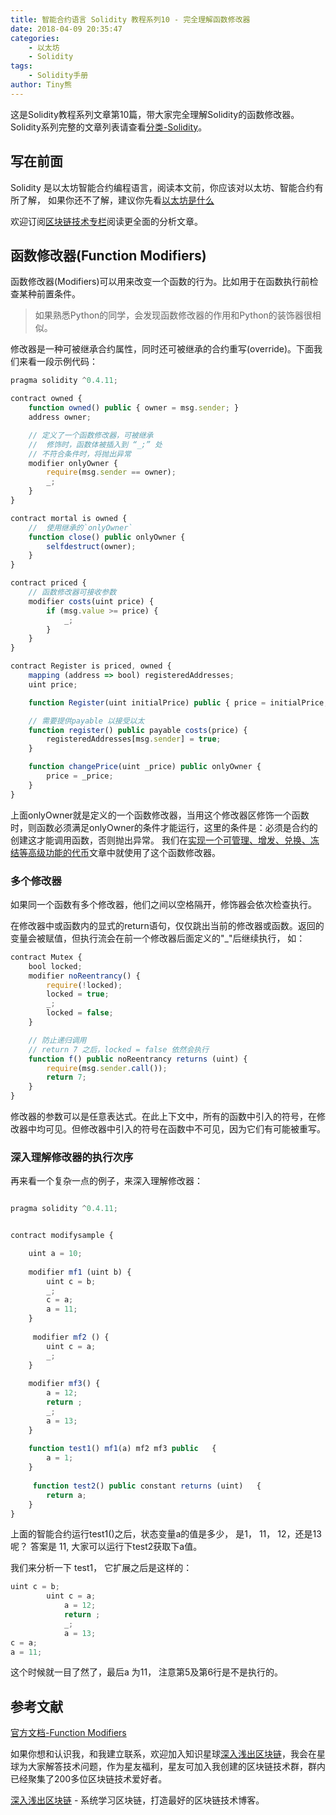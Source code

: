 ```yaml
---
title: 智能合约语言 Solidity 教程系列10 - 完全理解函数修改器
date: 2018-04-09 20:35:47
categories: 
    - 以太坊
    - Solidity
tags:
    - Solidity手册
author: Tiny熊
---
```


这是Solidity教程系列文章第10篇，带大家完全理解Solidity的函数修改器。
Solidity系列完整的文章列表请查看[分类-Solidity](https://learnblockchain.cn/categories/ethereum/Solidity/)。

<!-- more -->

## 写在前面

Solidity 是以太坊智能合约编程语言，阅读本文前，你应该对以太坊、智能合约有所了解，
如果你还不了解，建议你先看[以太坊是什么](https://learnblockchain.cn/2017/11/20/whatiseth/)

欢迎订阅[区块链技术专栏](https://xiaozhuanlan.com/blockchaincore)阅读更全面的分析文章。


## 函数修改器(Function Modifiers)

函数修改器(Modifiers)可以用来改变一个函数的行为。比如用于在函数执行前检查某种前置条件。

> 如果熟悉Python的同学，会发现函数修改器的作用和Python的装饰器很相似。

修改器是一种可被继承合约属性，同时还可被继承的合约重写(override)。下面我们来看一段示例代码： 

```js
pragma solidity ^0.4.11;

contract owned {
    function owned() public { owner = msg.sender; }
    address owner;

    // 定义了一个函数修改器，可被继承
    //  修饰时，函数体被插入到 “_;” 处
    // 不符合条件时，将抛出异常
    modifier onlyOwner {
        require(msg.sender == owner);
        _;
    }
}

contract mortal is owned {
    //  使用继承的`onlyOwner` 
    function close() public onlyOwner {
        selfdestruct(owner);
    }
}

contract priced {
    // 函数修改器可接收参数
    modifier costs(uint price) {
        if (msg.value >= price) {
            _;
        }
    }
}

contract Register is priced, owned {
    mapping (address => bool) registeredAddresses;
    uint price;

    function Register(uint initialPrice) public { price = initialPrice; }

    // 需要提供payable 以接受以太
    function register() public payable costs(price) {
        registeredAddresses[msg.sender] = true;
    }

    function changePrice(uint _price) public onlyOwner {
        price = _price;
    }
}

```

上面onlyOwner就是定义的一个函数修改器，当用这个修改器区修饰一个函数时，则函数必须满足onlyOwner的条件才能运行，这里的条件是：必须是合约的创建这才能调用函数，否则抛出异常。
我们在[实现一个可管理、增发、兑换、冻结等高级功能的代币](https://learnblockchain.cn/2018/01/27/create-token2/)文章中就使用了这个函数修改器。

### 多个修改器
如果同一个函数有多个修改器，他们之间以空格隔开，修饰器会依次检查执行。

在修改器中或函数内的显式的return语句，仅仅跳出当前的修改器或函数。返回的变量会被赋值，但执行流会在前一个修改器后面定义的"_"后继续执行， 如：

```js
contract Mutex {
    bool locked;
    modifier noReentrancy() {
        require(!locked);
        locked = true;
        _;
        locked = false;
    }

    // 防止递归调用
    // return 7 之后，locked = false 依然会执行
    function f() public noReentrancy returns (uint) {
        require(msg.sender.call());
        return 7;
    }
}
```

修改器的参数可以是任意表达式。在此上下文中，所有的函数中引入的符号，在修改器中均可见。但修改器中引入的符号在函数中不可见，因为它们有可能被重写。

### 深入理解修改器的执行次序
再来看一个复杂一点的例子，来深入理解修改器：

```js

pragma solidity ^0.4.11;


contract modifysample {

    uint a = 10;
    
    modifier mf1 (uint b) {
        uint c = b;
        _;
        c = a;
        a = 11;
    }
    
     modifier mf2 () {
        uint c = a;
        _;
    }
    
    modifier mf3() {
        a = 12;
        return ;
        _;
        a = 13;
    }
    
    function test1() mf1(a) mf2 mf3 public   {
        a = 1;
    }
    
     function test2() public constant returns (uint)   {
        return a;  
    }  
}

```
上面的智能合约运行test1()之后，状态变量a的值是多少， 是1， 11， 12，还是13呢？
答案是 11, 大家可以运行下test2获取下a值。

我们来分析一下 test1， 它扩展之后是这样的：

```js
uint c = b;
        uint c = a;
            a = 12;
            return ;
            _;
            a = 13;
c = a;
a = 11;
```

这个时候就一目了然了，最后a 为11， 注意第5及第6行是不是执行的。

## 参考文献
[官方文档-Function Modifiers](https://solidity.readthedocs.io/en/develop/contracts.html#function-modifiers)

如果你想和认识我，和我建立联系，欢迎加入知识星球[深入浅出区块链](https://t.xiaomiquan.com/RfAu7uj)，我会在星球为大家解答技术问题，作为星友福利，星友可加入我创建的区块链技术群，群内已经聚集了200多位区块链技术爱好者。

[深入浅出区块链](https://learnblockchain.cn/) - 系统学习区块链，打造最好的区块链技术博客。